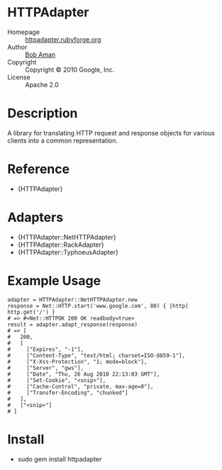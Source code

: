 # HTTPAdapter

<dl>
  <dt>Homepage</dt><dd><a href="http://httpadapter.rubyforge.org/">httpadapter.rubyforge.org</a></dd>
  <dt>Author</dt><dd><a href="mailto:bobaman@google.com">Bob Aman</a></dd>
  <dt>Copyright</dt><dd>Copyright © 2010 Google, Inc.</dd>
  <dt>License</dt><dd>Apache 2.0</dd>
</dl>

# Description

A library for translating HTTP request and response objects for various clients
into a common representation.

# Reference

- {HTTPAdapter}

# Adapters

- {HTTPAdapter::NetHTTPAdapter}
- {HTTPAdapter::RackAdapter}
- {HTTPAdapter::TyphoeusAdapter}

# Example Usage

    adapter = HTTPAdapter::NetHTTPAdapter.new
    response = Net::HTTP.start('www.google.com', 80) { |http| http.get('/') }
    # => #<Net::HTTPOK 200 OK readbody=true>
    result = adapter.adapt_response(response)
    # => [
    #   200,
    #   [
    #     ["Expires", "-1"],
    #     ["Content-Type", "text/html; charset=ISO-8859-1"],
    #     ["X-Xss-Protection", "1; mode=block"],
    #     ["Server", "gws"],
    #     ["Date", "Thu, 26 Aug 2010 22:13:03 GMT"],
    #     ["Set-Cookie", "<snip>"],
    #     ["Cache-Control", "private, max-age=0"],
    #     ["Transfer-Encoding", "chunked"]
    #   ],
    #   ["<snip>"]
    # ]

# Install

* sudo gem install httpadapter
